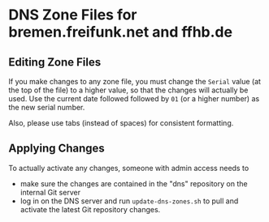 # DNS Zone Files for bremen.freifunk.net and ffhb.de

## Editing Zone Files
If you make changes to any zone file, you must change the `Serial` value (at the top of the file) to a higher value, so that the changes will actually be used.
Use the current date followed followed by `01` (or a higher number) as the new serial number.

Also, please use tabs (instead of spaces) for consistent formatting.

## Applying Changes
To actually activate any changes, someone with admin access needs to
* make sure the changes are contained in the "dns" repository on the internal Git server
* log in on the DNS server and run `update-dns-zones.sh` to pull and activate the latest Git repository changes.

